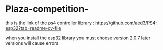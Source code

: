 ﻿# Plaza-competition-

 this is the link of the ps4 controller library :
https://github.com/aed3/PS4-esp32?tab=readme-ov-file

 when you install the esp32 library you must choose version 2.0.7
 later versions will cause errors 
